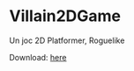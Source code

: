 # Villain2DGame
Un joc 2D Platformer, Roguelike

Download: [here](https://github.com/HogeaAndrei/Villain2DGame/releases)
